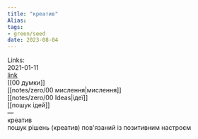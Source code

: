 ```yaml
---
title: "креатив"
Alias: 
tags:
- green/seed
date: 2023-08-04
---
```

Links:  
2021-01-11  
[link](https://www.youtube.com/watch?v=LR4UvYhUu1c&list=WL&index=11&t=2s&ab_channel=CleverMindRu)  
[[00 думки]]  
[[notes/zero/00 мислення|мислення]]  
[[notes/zero/00 Ideas|ідеї]]  
[[пошук ідей]]  
—  
креатив  
пошук рішень (креатив) пов'язаний із позитивним настроєм





